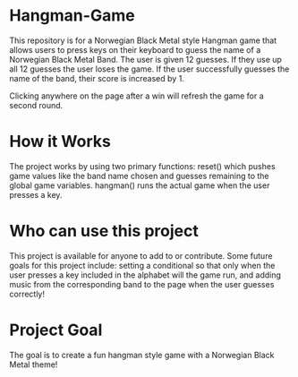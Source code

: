 # Hangman-Game

This repository is for a Norwegian Black Metal style Hangman game that allows users to press keys on their keyboard to guess the name of a 
Norwegian Black Metal Band. The user is given 12 guesses. If they use up all 12 guesses the user loses the game. If the user successfully 
guesses the name of the band, their score is increased by 1. 

Clicking anywhere on the page after a win will refresh the game for a second round. 

# How it Works

The project works by using two primary functions: reset() which pushes game values like the band name chosen and guesses remaining to the 
global game variables. hangman() runs the actual game when the user presses a key. 

# Who can use this project
This project is available for anyone to add to or contribute. 
Some future goals for this project include: setting a conditional so that only when the user presses a key included in the alphabet will the game run, and adding music from the corresponding band to the page when the user guesses correctly!

# Project Goal
The goal is to create a fun hangman style game with a Norwegian Black Metal theme!
